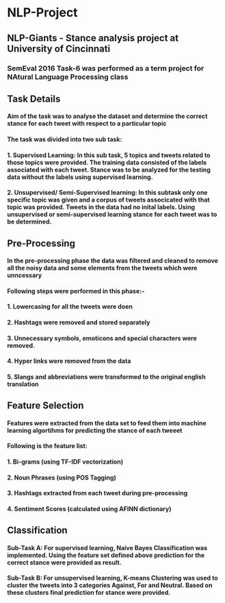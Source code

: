 # NLP-Project
## NLP-Giants - Stance analysis project at University of Cincinnati

### SemEval 2016 Task-6 was performed as a term project for NAtural Language Processing class

## Task Details

#### Aim of the task was to analyse the dataset and determine the correct stance for each tweet with respect to a particular topic
#### The task was divided into two sub task:
#### 1. Supervised Learning: In this sub task, 5 topics and tweets related to those topics were provided. The training data consisted of the labels associated with each tweet. Stance was to be analyzed for the testing data without the labels using supervised learning.
#### 2. Unsupervised/ Semi-Supervised learning: In this subtask only one specific topic was given and a corpus of tweets associcated with that topic was provided. Tweets in the data had no inital labels. Using unsupervised or semi-supervised learning stance for each tweet was to be determined.

## Pre-Processing
#### In the pre-processing phase the data was filtered and cleaned to remove all the noisy data and some elements from the tweets which were unncessary 
#### Following steps were performed in this phase:-
#### 1. Lowercasing for all the tweets were doen
#### 2. Hashtags were removed and stored separately
#### 3. Unnecessary symbols, emoticons and special characters were removed.
#### 4. Hyper links were removed from the data
#### 5. Slangs and abbreviations were transformed to the original english translation

## Feature Selection
#### Features were extracted from the data set to feed them into machine learning algortihms for predicting the stance of each tweeet
#### Following is the feature list:
#### 1. Bi-grams (using TF-IDF vectorization)
#### 2. Noun Phrases (using POS Tagging)
#### 3. Hashtags extracted from each tweet during pre-processing
#### 4. Sentiment Scores (calculated using AFINN dictionary)

## Classification
#### Sub-Task A: For supervised learning, Naive Bayes Classification was implemented. Using the feature set defined above prediction for the correct stance were provided as result.
#### Sub-Task B: For unsupervised learning, K-means Clustering was used to cluster the tweets into 3 categories Against, For and Neutral. Based on these clusters final prediction for stance were provided.
